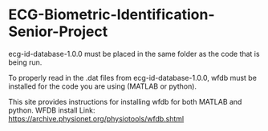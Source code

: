 # ECG-Biometric-Identification-Senior-Project

ecg-id-database-1.0.0 must be placed in the same folder as the code that is being run.

To properly read in the .dat files from ecg-id-database-1.0.0, wfdb must be installed for 
the code you are using (MATLAB or python).

This site provides instructions for installing wfdb for both MATLAB and python.
WFDB install Link: https://archive.physionet.org/physiotools/wfdb.shtml
